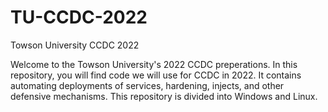 # TU-CCDC-2022
Towson University CCDC 2022 

Welcome to the Towson University's 2022 CCDC preperations. In this repository, you will find code we will use for CCDC in 2022. It contains automating deployments of services, hardening, injects, and other defensive mechanisms. This repository is divided into Windows and Linux.
